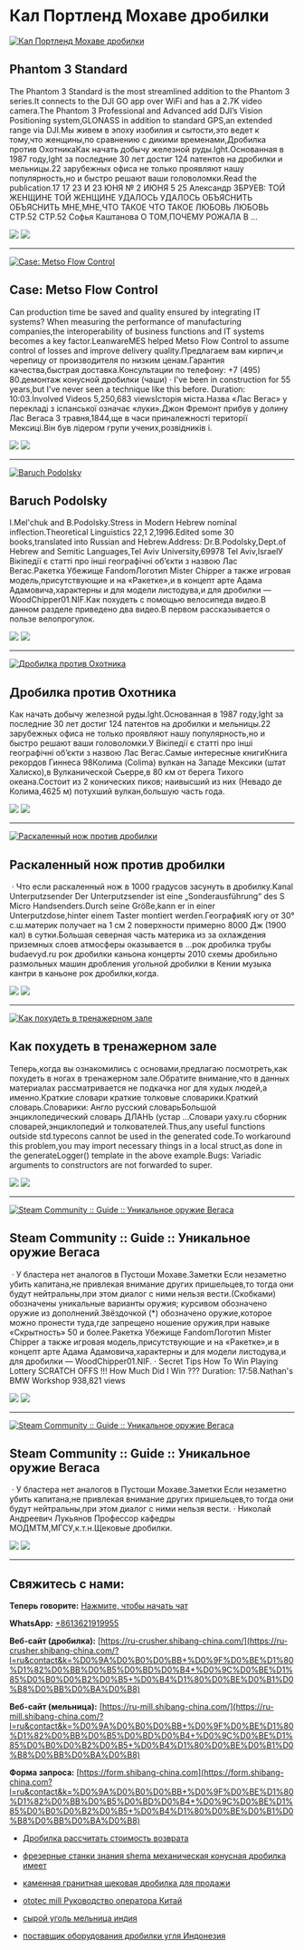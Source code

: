 # Кал Портленд Мохаве дробилки

<a href="https://swt.shibang-china.com/?l=ru&img&k=%D0%9A%D0%B0%D0%BB+%D0%9F%D0%BE%D1%80%D1%82%D0%BB%D0%B5%D0%BD%D0%B4+%D0%9C%D0%BE%D1%85%D0%B0%D0%B2%D0%B5+%D0%B4%D1%80%D0%BE%D0%B1%D0%B8%D0%BB%D0%BA%D0%B8" target="_blank">![Кал Портленд Мохаве дробилки](http://static.shibang-china.com/all-800x300/662.jpg)</a>

## Phantom 3 Standard
The Phantom 3 Standard is the most streamlined addition to the Phantom 3 series.It connects to the DJI GO app over WiFi and has a 2.7K video camera.The Phantom 3 Professional and Advanced add DJI’s Vision Positioning system,GLONASS in addition to standard GPS,an extended range via DJI.Мы живем в эпоху изобилия и сытости,это ведет к тому,что женщины,по сравнению с дикими временами,Дробилка против ОхотникаКак начать добычу железной руды.lght.Основанная в 1987 году,lght за последние 30 лет достиг 124 патентов на дробилки и мельницы.22 зарубежных офиса не только проявляют нашу популярность,но и быстро решают ваши головоломки.Read the publication.17 17 23 И 23 ЮНЯ № 2 ИЮНЯ 5 25 Александр ЗБРУЕВ: ТОЙ ЖЕНЩИНЕ ТОЙ ЖЕНЩИНЕ УДАЛОСЬ УДАЛОСЬ ОБЪЯСНИТЬ ОБЪЯСНИТЬ МНЕ,МНЕ,ЧТО ТАКОЕ ЧТО ТАКОЕ ЛЮБОВЬ ЛЮБОВЬ СТР.52 СТР.52 Софья Каштанова О ТОМ,ПОЧЕМУ РОЖАЛА В …


<a href="https://whatsapp.shibangsoft.com/WhatsApp.php" target="_blank" title="WhatsApp">![](http://static.shibang-china.com/icon/whatsapp.png)</a> <a href="https://swt.shibang-china.com/?l=ru&icon&k=%D0%9A%D0%B0%D0%BB+%D0%9F%D0%BE%D1%80%D1%82%D0%BB%D0%B5%D0%BD%D0%B4+%D0%9C%D0%BE%D1%85%D0%B0%D0%B2%D0%B5+%D0%B4%D1%80%D0%BE%D0%B1%D0%B8%D0%BB%D0%BA%D0%B8" target="_blank">![](http://static.shibang-china.com/icon/chat-ru.png)</a>

---

<a href="https://swt.shibang-china.com/?l=ru&img&k=%D0%9A%D0%B0%D0%BB+%D0%9F%D0%BE%D1%80%D1%82%D0%BB%D0%B5%D0%BD%D0%B4+%D0%9C%D0%BE%D1%85%D0%B0%D0%B2%D0%B5+%D0%B4%D1%80%D0%BE%D0%B1%D0%B8%D0%BB%D0%BA%D0%B8" target="_blank">![Case: Metso Flow Control](http://static.shibang-china.com/all-800x300/1030.jpg)</a>

## Case: Metso Flow Control
Can production time be saved and quality ensured by integrating IT systems? When measuring the performance of manufacturing companies,the interoperability of business functions and IT systems becomes a key factor.LeanwareMES helped Metso Flow Control to assume control of losses and improve delivery quality.Предлагаем вам кирпич,и черепицу от производителя по низким ценам.Гарантия качества,быстрая доставка.Консультации по телефону: +7 (495) 80.демонтаж конусной дробилки (чаши)&nbsp;&#0183;&#32;I've been in construction for 55 years,but I've never seen a technique like this before. Duration: 10:03.İnvolved Videos 5,250,683 viewsІсторія міста.Назва &#171;Лас Вегас&#187; у перекладі з іспанської означає &#171;луки&#187;.Джон Фремонт прибув у долину Лас Вегаса 3 травня,1844,ще в часи приналежності території Мексиці.Він був лідером групи учених,розвідників і.


<a href="https://whatsapp.shibangsoft.com/WhatsApp.php" target="_blank" title="WhatsApp">![](http://static.shibang-china.com/icon/whatsapp.png)</a> <a href="https://swt.shibang-china.com/?l=ru&icon&k=%D0%9A%D0%B0%D0%BB+%D0%9F%D0%BE%D1%80%D1%82%D0%BB%D0%B5%D0%BD%D0%B4+%D0%9C%D0%BE%D1%85%D0%B0%D0%B2%D0%B5+%D0%B4%D1%80%D0%BE%D0%B1%D0%B8%D0%BB%D0%BA%D0%B8" target="_blank">![](http://static.shibang-china.com/icon/chat-ru.png)</a>

---

<a href="https://swt.shibang-china.com/?l=ru&img&k=%D0%9A%D0%B0%D0%BB+%D0%9F%D0%BE%D1%80%D1%82%D0%BB%D0%B5%D0%BD%D0%B4+%D0%9C%D0%BE%D1%85%D0%B0%D0%B2%D0%B5+%D0%B4%D1%80%D0%BE%D0%B1%D0%B8%D0%BB%D0%BA%D0%B8" target="_blank">![Baruch Podolsky](http://static.shibang-china.com/all-800x300/347.jpg)</a>

## Baruch Podolsky
I.Mel'chuk and B.Podolsky.Stress in Modern Hebrew nominal inflection.Theoretical Linguistics 22,1 2,1996.Edited some 30 books,translated into Russian and Hebrew.Address: Dr.B.Podolsky,Dept.of Hebrew and Semitic Languages,Tel Aviv University,69978 Tel Aviv,IsraelУ Вікіпедії є статті про інші географічні об’єкти з назвою Лас Вегас.Ракетка Убежище FandomЛоготип Mister Chipper а также игровая модель,присутствующие и на &#171;Ракетке&#187;,и в концепт арте Адама Адамовича,характерны и для модели листодува,и для дробилки — WoodChipper01.NIF.Как похудеть с помощью велосипеда видео.В данном разделе приведено два видео.В первом рассказывается о пользе велопрогулок.


<a href="https://whatsapp.shibangsoft.com/WhatsApp.php" target="_blank" title="WhatsApp">![](http://static.shibang-china.com/icon/whatsapp.png)</a> <a href="https://swt.shibang-china.com/?l=ru&icon&k=%D0%9A%D0%B0%D0%BB+%D0%9F%D0%BE%D1%80%D1%82%D0%BB%D0%B5%D0%BD%D0%B4+%D0%9C%D0%BE%D1%85%D0%B0%D0%B2%D0%B5+%D0%B4%D1%80%D0%BE%D0%B1%D0%B8%D0%BB%D0%BA%D0%B8" target="_blank">![](http://static.shibang-china.com/icon/chat-ru.png)</a>

---

<a href="https://swt.shibang-china.com/?l=ru&img&k=%D0%9A%D0%B0%D0%BB+%D0%9F%D0%BE%D1%80%D1%82%D0%BB%D0%B5%D0%BD%D0%B4+%D0%9C%D0%BE%D1%85%D0%B0%D0%B2%D0%B5+%D0%B4%D1%80%D0%BE%D0%B1%D0%B8%D0%BB%D0%BA%D0%B8" target="_blank">![Дробилка против Охотника](http://static.shibang-china.com/all-800x300/404.jpg)</a>

## Дробилка против Охотника
Как начать добычу железной руды.lght.Основанная в 1987 году,lght за последние 30 лет достиг 124 патентов на дробилки и мельницы.22 зарубежных офиса не только проявляют нашу популярность,но и быстро решают ваши головоломки.У Вікіпедії є статті про інші географічні об’єкти з назвою Лас Вегас.Самые интересные книгиКнига рекордов Гиннеса 98Колима (Colima) вулкан на Западе Мексики (штат Халиско),в Вулканической Сьерре,в 80 км от берега Тихого океана.Состоит из 2 конических пиков; наивысший из них (Невадо де Колима,4625 м) потухший вулкан,большую часть года.


<a href="https://whatsapp.shibangsoft.com/WhatsApp.php" target="_blank" title="WhatsApp">![](http://static.shibang-china.com/icon/whatsapp.png)</a> <a href="https://swt.shibang-china.com/?l=ru&icon&k=%D0%9A%D0%B0%D0%BB+%D0%9F%D0%BE%D1%80%D1%82%D0%BB%D0%B5%D0%BD%D0%B4+%D0%9C%D0%BE%D1%85%D0%B0%D0%B2%D0%B5+%D0%B4%D1%80%D0%BE%D0%B1%D0%B8%D0%BB%D0%BA%D0%B8" target="_blank">![](http://static.shibang-china.com/icon/chat-ru.png)</a>

---

<a href="https://swt.shibang-china.com/?l=ru&img&k=%D0%9A%D0%B0%D0%BB+%D0%9F%D0%BE%D1%80%D1%82%D0%BB%D0%B5%D0%BD%D0%B4+%D0%9C%D0%BE%D1%85%D0%B0%D0%B2%D0%B5+%D0%B4%D1%80%D0%BE%D0%B1%D0%B8%D0%BB%D0%BA%D0%B8" target="_blank">![Раскаленный нож против дробилки](http://static.shibang-china.com/all-800x300/1334.jpg)</a>

## Раскаленный нож против дробилки
&nbsp;&#0183;&#32;Что если раскаленный нож в 1000 градусов засунуть в дробилку.Kanal Unterputzsender Der Unterputzsender ist eine „Sonderausf&#252;hrung“ des S Micro Handsenders.Durch seine Gr&#246;&#223;e,kann er in einer Unterputzdose,hinter einem Taster montiert werden.ГеографияК югу от 30&#176; с.ш.материк получает на 1 см 2 поверхности примерно 8000 Дж (1900 кал) в сутки.Большая северная часть материка из за охлаждения приземных слоев атмосферы оказывается в …рок дробилка трубы budaevyd.ru рок дробилки каньона концерты 2010 схемы дробильно размольных машин дробления угольной дробилки в Кении музыка кантри в каньоне рок дробилки,когда.


<a href="https://whatsapp.shibangsoft.com/WhatsApp.php" target="_blank" title="WhatsApp">![](http://static.shibang-china.com/icon/whatsapp.png)</a> <a href="https://swt.shibang-china.com/?l=ru&icon&k=%D0%9A%D0%B0%D0%BB+%D0%9F%D0%BE%D1%80%D1%82%D0%BB%D0%B5%D0%BD%D0%B4+%D0%9C%D0%BE%D1%85%D0%B0%D0%B2%D0%B5+%D0%B4%D1%80%D0%BE%D0%B1%D0%B8%D0%BB%D0%BA%D0%B8" target="_blank">![](http://static.shibang-china.com/icon/chat-ru.png)</a>

---

<a href="https://swt.shibang-china.com/?l=ru&img&k=%D0%9A%D0%B0%D0%BB+%D0%9F%D0%BE%D1%80%D1%82%D0%BB%D0%B5%D0%BD%D0%B4+%D0%9C%D0%BE%D1%85%D0%B0%D0%B2%D0%B5+%D0%B4%D1%80%D0%BE%D0%B1%D0%B8%D0%BB%D0%BA%D0%B8" target="_blank">![Как похудеть в тренажерном зале](http://static.shibang-china.com/all-800x300/981.jpg)</a>

## Как похудеть в тренажерном зале
Теперь,когда вы ознакомились с основами,предлагаю посмотреть,как похудеть в ногах в тренажерном зале.Обратите внимание,что в данных материалах рассматривается не подкачка ног для худых людей,а именно.Краткие словари краткие толковые словарики.Краткий словарь.Словарики: Англо русский словарьБольшой энциклопедический словарь ДЛАНЬ (устар …Словари yaxy.ru сборник словарей,энциклопедий и толкователей.Thus,any useful functions outside std.typecons cannot be used in the generated code.To workaround this problem,you may import necessary things in a local struct,as done in the generateLogger() template in the above example.Bugs: Variadic arguments to constructors are not forwarded to super.


<a href="https://whatsapp.shibangsoft.com/WhatsApp.php" target="_blank" title="WhatsApp">![](http://static.shibang-china.com/icon/whatsapp.png)</a> <a href="https://swt.shibang-china.com/?l=ru&icon&k=%D0%9A%D0%B0%D0%BB+%D0%9F%D0%BE%D1%80%D1%82%D0%BB%D0%B5%D0%BD%D0%B4+%D0%9C%D0%BE%D1%85%D0%B0%D0%B2%D0%B5+%D0%B4%D1%80%D0%BE%D0%B1%D0%B8%D0%BB%D0%BA%D0%B8" target="_blank">![](http://static.shibang-china.com/icon/chat-ru.png)</a>

---

<a href="https://swt.shibang-china.com/?l=ru&img&k=%D0%9A%D0%B0%D0%BB+%D0%9F%D0%BE%D1%80%D1%82%D0%BB%D0%B5%D0%BD%D0%B4+%D0%9C%D0%BE%D1%85%D0%B0%D0%B2%D0%B5+%D0%B4%D1%80%D0%BE%D0%B1%D0%B8%D0%BB%D0%BA%D0%B8" target="_blank">![Steam Community :: Guide :: Уникальное оружие Вегаса](http://static.shibang-china.com/all-800x300/626.jpg)</a>

## Steam Community :: Guide :: Уникальное оружие Вегаса
&nbsp;&#0183;&#32;У бластера нет аналогов в Пустоши Мохаве.Заметки Если незаметно убить капитана,не привлекая внимание других пришельцев,то тогда они будут нейтральны,при этом диалог с ними нельзя вести.(Скобками) обозначены уникальные варианты оружия; курсивом обозначено оружие из дополнений.Звёздочкой (*) обозначено оружие,которое можно пронести туда,где запрещено ношение оружия,при навыке &#171;Скрытность&#187; 50 и более.Ракетка Убежище FandomЛоготип Mister Chipper а также игровая модель,присутствующие и на &#171;Ракетке&#187;,и в концепт арте Адама Адамовича,характерны и для модели листодува,и для дробилки — WoodChipper01.NIF.&nbsp;&#0183;&#32;Secret Tips How To Win Playing Lottery SCRATCH OFFS !!! How Much Did I Win ??? Duration: 17:58.Nathan's BMW Workshop 938,821 views


<a href="https://whatsapp.shibangsoft.com/WhatsApp.php" target="_blank" title="WhatsApp">![](http://static.shibang-china.com/icon/whatsapp.png)</a> <a href="https://swt.shibang-china.com/?l=ru&icon&k=%D0%9A%D0%B0%D0%BB+%D0%9F%D0%BE%D1%80%D1%82%D0%BB%D0%B5%D0%BD%D0%B4+%D0%9C%D0%BE%D1%85%D0%B0%D0%B2%D0%B5+%D0%B4%D1%80%D0%BE%D0%B1%D0%B8%D0%BB%D0%BA%D0%B8" target="_blank">![](http://static.shibang-china.com/icon/chat-ru.png)</a>

---

<a href="https://swt.shibang-china.com/?l=ru&img&k=%D0%9A%D0%B0%D0%BB+%D0%9F%D0%BE%D1%80%D1%82%D0%BB%D0%B5%D0%BD%D0%B4+%D0%9C%D0%BE%D1%85%D0%B0%D0%B2%D0%B5+%D0%B4%D1%80%D0%BE%D0%B1%D0%B8%D0%BB%D0%BA%D0%B8" target="_blank">![Steam Community :: Guide :: Уникальное оружие Вегаса](http://static.shibang-china.com/all-800x300/46.jpg)</a>

## Steam Community :: Guide :: Уникальное оружие Вегаса
&nbsp;&#0183;&#32;У бластера нет аналогов в Пустоши Мохаве.Заметки Если незаметно убить капитана,не привлекая внимание других пришельцев,то тогда они будут нейтральны,при этом диалог с ними нельзя вести.&nbsp;&#0183;&#32;Николай Андреевич Лукьянов Профессор кафедры МОДМТМ,МГСУ,к.т.н.Щековые дробилки.

<a href="https://whatsapp.shibangsoft.com/WhatsApp.php" target="_blank" title="WhatsApp">![](http://static.shibang-china.com/icon/whatsapp.png)</a> <a href="https://swt.shibang-china.com/?l=ru&icon&k=%D0%9A%D0%B0%D0%BB+%D0%9F%D0%BE%D1%80%D1%82%D0%BB%D0%B5%D0%BD%D0%B4+%D0%9C%D0%BE%D1%85%D0%B0%D0%B2%D0%B5+%D0%B4%D1%80%D0%BE%D0%B1%D0%B8%D0%BB%D0%BA%D0%B8" target="_blank">![](http://static.shibang-china.com/icon/chat-ru.png)</a>

---
## Свяжитесь с нами:

**Теперь говорите:** [Нажмите, чтобы начать чат](https://swt.shibang-china.com?l=ru&contact&k=%D0%9A%D0%B0%D0%BB+%D0%9F%D0%BE%D1%80%D1%82%D0%BB%D0%B5%D0%BD%D0%B4+%D0%9C%D0%BE%D1%85%D0%B0%D0%B2%D0%B5+%D0%B4%D1%80%D0%BE%D0%B1%D0%B8%D0%BB%D0%BA%D0%B8)

**WhatsApp:**  [+8613621919955](https://whatsapp.shibangsoft.com/WhatsApp.php)

**Веб-сайт (дробилка):** [https://ru-crusher.shibang-china.com/](https://ru-crusher.shibang-china.com/?l=ru&contact&k=%D0%9A%D0%B0%D0%BB+%D0%9F%D0%BE%D1%80%D1%82%D0%BB%D0%B5%D0%BD%D0%B4+%D0%9C%D0%BE%D1%85%D0%B0%D0%B2%D0%B5+%D0%B4%D1%80%D0%BE%D0%B1%D0%B8%D0%BB%D0%BA%D0%B8)

**Веб-сайт (мельница):** [https://ru-mill.shibang-china.com/](https://ru-mill.shibang-china.com/?l=ru&contact&k=%D0%9A%D0%B0%D0%BB+%D0%9F%D0%BE%D1%80%D1%82%D0%BB%D0%B5%D0%BD%D0%B4+%D0%9C%D0%BE%D1%85%D0%B0%D0%B2%D0%B5+%D0%B4%D1%80%D0%BE%D0%B1%D0%B8%D0%BB%D0%BA%D0%B8)

**Форма запроса:** [https://form.shibang-china.com](https://form.shibang-china.com?l=ru&contact&k=%D0%9A%D0%B0%D0%BB+%D0%9F%D0%BE%D1%80%D1%82%D0%BB%D0%B5%D0%BD%D0%B4+%D0%9C%D0%BE%D1%85%D0%B0%D0%B2%D0%B5+%D0%B4%D1%80%D0%BE%D0%B1%D0%B8%D0%BB%D0%BA%D0%B8)

* [Дробилка рассчитать стоимость возврата](../131/%D0%94%D1%80%D0%BE%D0%B1%D0%B8%D0%BB%D0%BA%D0%B0%20%D1%80%D0%B0%D1%81%D1%81%D1%87%D0%B8%D1%82%D0%B0%D1%82%D1%8C%20%D1%81%D1%82%D0%BE%D0%B8%D0%BC%D0%BE%D1%81%D1%82%D1%8C%20%D0%B2%D0%BE%D0%B7%D0%B2%D1%80%D0%B0%D1%82%D0%B0.md)

* [фрезерные станки знания shema механическая конусная дробилка имеет](../132/%D1%84%D1%80%D0%B5%D0%B7%D0%B5%D1%80%D0%BD%D1%8B%D0%B5%20%D1%81%D1%82%D0%B0%D0%BD%D0%BA%D0%B8%20%D0%B7%D0%BD%D0%B0%D0%BD%D0%B8%D1%8F%20shema%20%D0%BC%D0%B5%D1%85%D0%B0%D0%BD%D0%B8%D1%87%D0%B5%D1%81%D0%BA%D0%B0%D1%8F%20%D0%BA%D0%BE%D0%BD%D1%83%D1%81%D0%BD%D0%B0%D1%8F%20%D0%B4%D1%80%D0%BE%D0%B1%D0%B8%D0%BB%D0%BA%D0%B0%20%D0%B8%D0%BC%D0%B5%D0%B5%D1%82.md)

* [каменная гранитная щековая дробилка для продажи](../131/%D0%BA%D0%B0%D0%BC%D0%B5%D0%BD%D0%BD%D0%B0%D1%8F%20%D0%B3%D1%80%D0%B0%D0%BD%D0%B8%D1%82%D0%BD%D0%B0%D1%8F%20%D1%89%D0%B5%D0%BA%D0%BE%D0%B2%D0%B0%D1%8F%20%D0%B4%D1%80%D0%BE%D0%B1%D0%B8%D0%BB%D0%BA%D0%B0%20%D0%B4%D0%BB%D1%8F%20%D0%BF%D1%80%D0%BE%D0%B4%D0%B0%D0%B6%D0%B8.md)

* [ototec mill Руководство оператора Китай](../132/ototec%20mill%20%D0%A0%D1%83%D0%BA%D0%BE%D0%B2%D0%BE%D0%B4%D1%81%D1%82%D0%B2%D0%BE%20%D0%BE%D0%BF%D0%B5%D1%80%D0%B0%D1%82%D0%BE%D1%80%D0%B0%20%D0%9A%D0%B8%D1%82%D0%B0%D0%B9.md)

* [сырой уголь мельница индия](../131/%D1%81%D1%8B%D1%80%D0%BE%D0%B9%20%D1%83%D0%B3%D0%BE%D0%BB%D1%8C%20%D0%BC%D0%B5%D0%BB%D1%8C%D0%BD%D0%B8%D1%86%D0%B0%20%D0%B8%D0%BD%D0%B4%D0%B8%D1%8F.md)

* [поставщик оборудования дробилки угля Индонезия](../134/%D0%BF%D0%BE%D1%81%D1%82%D0%B0%D0%B2%D1%89%D0%B8%D0%BA%20%D0%BE%D0%B1%D0%BE%D1%80%D1%83%D0%B4%D0%BE%D0%B2%D0%B0%D0%BD%D0%B8%D1%8F%20%D0%B4%D1%80%D0%BE%D0%B1%D0%B8%D0%BB%D0%BA%D0%B8%20%D1%83%D0%B3%D0%BB%D1%8F%20%D0%98%D0%BD%D0%B4%D0%BE%D0%BD%D0%B5%D0%B7%D0%B8%D1%8F.md)